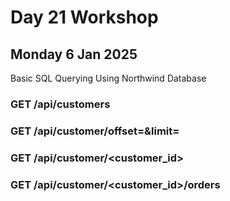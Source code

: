 # Day 21 Workshop 
## Monday 6 Jan 2025

Basic SQL Querying Using Northwind Database

### **GET /api/customers**

### **GET /api/customer/offset=<int>&limit=<int>**

### **GET /api/customer/<customer_id>**

### **GET /api/customer/<customer_id>/orders**